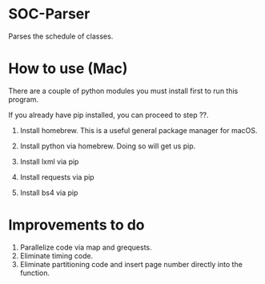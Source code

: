 # SOC-Parser
Parses the schedule of classes.

# How to use (Mac)
There are a couple of python modules you must install first to run this program.

If you already have pip installed, you can proceed to step ??.

1. Install homebrew. This is a useful general package manager for macOS.

2. Install python via homebrew. Doing so will get us pip. 

3. Install lxml via pip

4. Install requests via pip

5. Install bs4 via pip

# Improvements to do
1. Parallelize code via map and grequests.
2. Eliminate timing code.
3. Eliminate partitioning code and insert page number directly into the function.

